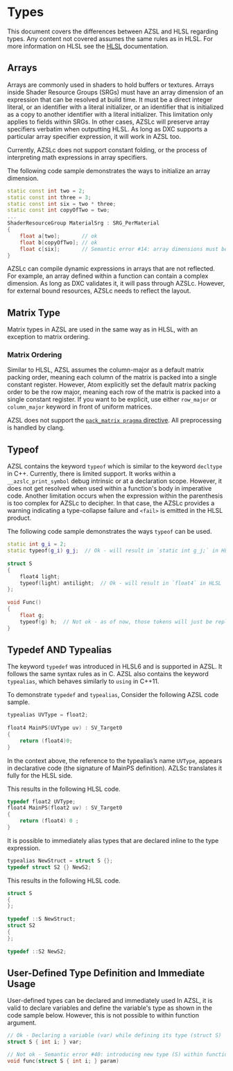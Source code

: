 # Types
This document covers the differences between AZSL and HLSL regarding types. Any content not covered assumes the same rules as in HLSL. For more information on HLSL see the [HLSL](https://docs.microsoft.com/en-us/windows/win32/direct3dhlsl/dx-graphics-hlsl) documentation. 

## Arrays
Arrays are commonly used in shaders to hold buffers or textures. Arrays inside Shader Resource Groups (SRGs) must have an array dimension of an expression that can be resolved at build time. It must be a direct integer literal, or an identifier with a literal initializer, or an identifier that is initialized as a copy to another identifier with a literal initializer. This limitation only applies to fields within SRGs. In other cases, AZSLc will preserve array specifiers verbatim when outputting HLSL. As long as DXC supports a particular array specifier expression, it will work in AZSL too. 

Currently, AZSLc does not support constant folding, or the process of interpreting math expressions in array specifiers. 

The following code sample demonstrates the ways to initialize an array dimension.
```cpp
static const int two = 2;
static const int three = 3;
static const int six = two * three;
static const int copyOfTwo = two;
...
ShaderResourceGroup MaterialSrg : SRG_PerMaterial
{
    float a[two];       // ok
    float b[copyOfTwo]; // ok
    float c[six];       // Semantic error #14: array dimensions must be an easy-to-fold build time constant ( [?] ) in external resource declaration
}
```

AZSLc can compile dynamic expressions in arrays that are not reflected. For example, an array defined within a function can contain a complex dimension. As long as DXC validates it, it will pass through AZSLc. However, for external bound resources, AZSLc needs to reflect the layout. 

<!-- [WRITER NOTE: Need help understanding this -- asked in wiki] -->

## Matrix Type
Matrix types in AZSL are used in the same way as in HLSL, with an exception to matrix ordering. 
### Matrix Ordering
Similar to HLSL, AZSL assumes the column-major as a default matrix packing order, meaning each column of the matrix is packed into a single constant register. However, Atom explicitly set the default matrix packing order to be the row major, meaning each row of the matrix is packed into a single constant register. If you want to be explicit, use either `row_major` or `column_major` keyword in front of uniform matrices. 

AZSL does not support the [`pack_matrix pragma` directive](https://docs.microsoft.com/en-us/windows/win32/direct3dhlsl/dx-graphics-hlsl-appendix-pre-pragma-pack-matrix). All preprocessing is handled by clang. 

## Typeof
AZSL contains the keyword `typeof` which is similar to the keyword `decltype` in C++. Currently, there is limited support. 
It works within a `__azslc_print_symbol` debug intrinsic or at a declaration scope. However, it does not get resolved when used within a function's body in imperative code. Another limitation occurs when the expression within the parenthesis is too complex for AZSLc to decipher. In that case, the AZSLc provides a warning indicating a type-collapse failure and `<fail>` is emitted in the HLSL product. 

The following code sample demonstrates the ways `typeof` can be used. 
```cpp
static int g_i = 2;
static typeof(g_i) g_j;  // Ok - will result in `static int g_j;` in HLSL
 
struct S
{
    float4 light;
    typeof(light) antilight;  // Ok - will result in `float4` in HLSL
};
 
void Func()
{
    float g;
    typeof(g) h;  // Not ok - as of now, those tokens will just be replayed as is
}
```

## Typedef AND Typealias
The keyword `typedef` was introduced in HLSL6 and is supported in AZSL. It follows the same syntax rules as in C. AZSL also contains the keyword `typealias`, which behaves similarly to `using` in C++11. 

To demonstrate `typedef` and `typealias`, Consider the following AZSL code sample.
```cpp
typealias UVType = float2;
 
float4 MainPS(UVType uv) : SV_Target0
{
    return (float4)0;
}
```

In the context above, the reference to the typealias’s name `UVType`, appears in declarative code (the signature of MainPS definition). AZLSc translates it fully for the HLSL side. 

This results in the following HLSL code.

```cpp
typedef float2 UVType;
float4 MainPS(float2 uv) : SV_Target0
{
    return (float4) 0 ;
}
```

It is possible to immediately alias types that are declared inline to the type expression. 
```cpp
typealias NewStruct = struct S {};
typedef struct S2 {} NewS2;
```

This results in the following HLSL code. 

```cpp
struct S
{
};
 
typedef ::S NewStruct;
struct S2
{
};
 
typedef ::S2 NewS2;
```

## User-Defined Type Definition and Immediate Usage

User-defined types can be declared and immediately used 
In AZSL, it is valid to declare variables and define the variable's type as shown in the code sample below. However, this is not possible to within function argument. 
```cpp
// Ok - Declaring a variable (var) while defining its type (struct S)
struct S { int i; } var;   

// Not ok - Semantic error #40: introducing new type (S) within function arguments
void func(struct S { int i; } param)   
```
